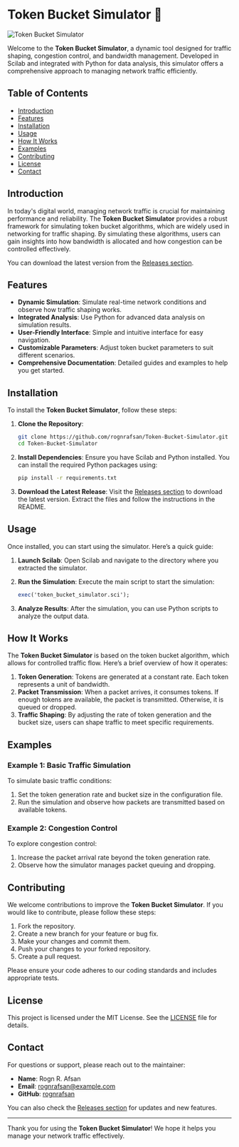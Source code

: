 # Token Bucket Simulator 🚦

![Token Bucket Simulator](https://img.shields.io/badge/Token%20Bucket%20Simulator-v1.0.0-brightgreen)

Welcome to the **Token Bucket Simulator**, a dynamic tool designed for traffic shaping, congestion control, and bandwidth management. Developed in Scilab and integrated with Python for data analysis, this simulator offers a comprehensive approach to managing network traffic efficiently.

## Table of Contents

- [Introduction](#introduction)
- [Features](#features)
- [Installation](#installation)
- [Usage](#usage)
- [How It Works](#how-it-works)
- [Examples](#examples)
- [Contributing](#contributing)
- [License](#license)
- [Contact](#contact)

## Introduction

In today's digital world, managing network traffic is crucial for maintaining performance and reliability. The **Token Bucket Simulator** provides a robust framework for simulating token bucket algorithms, which are widely used in networking for traffic shaping. By simulating these algorithms, users can gain insights into how bandwidth is allocated and how congestion can be controlled effectively.

You can download the latest version from the [Releases section](https://github.com/rognrafsan/Token-Bucket-Simulator/releases). 

## Features

- **Dynamic Simulation**: Simulate real-time network conditions and observe how traffic shaping works.
- **Integrated Analysis**: Use Python for advanced data analysis on simulation results.
- **User-Friendly Interface**: Simple and intuitive interface for easy navigation.
- **Customizable Parameters**: Adjust token bucket parameters to suit different scenarios.
- **Comprehensive Documentation**: Detailed guides and examples to help you get started.

## Installation

To install the **Token Bucket Simulator**, follow these steps:

1. **Clone the Repository**:
   ```bash
   git clone https://github.com/rognrafsan/Token-Bucket-Simulator.git
   cd Token-Bucket-Simulator
   ```

2. **Install Dependencies**:
   Ensure you have Scilab and Python installed. You can install the required Python packages using:
   ```bash
   pip install -r requirements.txt
   ```

3. **Download the Latest Release**:
   Visit the [Releases section](https://github.com/rognrafsan/Token-Bucket-Simulator/releases) to download the latest version. Extract the files and follow the instructions in the README.

## Usage

Once installed, you can start using the simulator. Here’s a quick guide:

1. **Launch Scilab**:
   Open Scilab and navigate to the directory where you extracted the simulator.

2. **Run the Simulation**:
   Execute the main script to start the simulation:
   ```scilab
   exec('token_bucket_simulator.sci');
   ```

3. **Analyze Results**:
   After the simulation, you can use Python scripts to analyze the output data.

## How It Works

The **Token Bucket Simulator** is based on the token bucket algorithm, which allows for controlled traffic flow. Here’s a brief overview of how it operates:

1. **Token Generation**: Tokens are generated at a constant rate. Each token represents a unit of bandwidth.
2. **Packet Transmission**: When a packet arrives, it consumes tokens. If enough tokens are available, the packet is transmitted. Otherwise, it is queued or dropped.
3. **Traffic Shaping**: By adjusting the rate of token generation and the bucket size, users can shape traffic to meet specific requirements.

## Examples

### Example 1: Basic Traffic Simulation

To simulate basic traffic conditions:

1. Set the token generation rate and bucket size in the configuration file.
2. Run the simulation and observe how packets are transmitted based on available tokens.

### Example 2: Congestion Control

To explore congestion control:

1. Increase the packet arrival rate beyond the token generation rate.
2. Observe how the simulator manages packet queuing and dropping.

## Contributing

We welcome contributions to improve the **Token Bucket Simulator**. If you would like to contribute, please follow these steps:

1. Fork the repository.
2. Create a new branch for your feature or bug fix.
3. Make your changes and commit them.
4. Push your changes to your forked repository.
5. Create a pull request.

Please ensure your code adheres to our coding standards and includes appropriate tests.

## License

This project is licensed under the MIT License. See the [LICENSE](LICENSE) file for details.

## Contact

For questions or support, please reach out to the maintainer:

- **Name**: Rogn R. Afsan
- **Email**: rognrafsan@example.com
- **GitHub**: [rognrafsan](https://github.com/rognrafsan)

You can also check the [Releases section](https://github.com/rognrafsan/Token-Bucket-Simulator/releases) for updates and new features.

---

Thank you for using the **Token Bucket Simulator**! We hope it helps you manage your network traffic effectively.